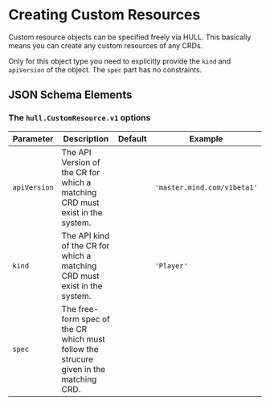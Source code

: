 # Creating Custom Resources

Custom resource objects can be specified freely via HULL. This basically means you can create any custom resources of any CRDs. 

Only for this object type you need to explicitly provide the `kind` and `apiVersion` of the object. The `spec` part has no constraints.

## JSON Schema Elements

### The `hull.CustomResource.v1` options

| Parameter | Description  | Default | Example 
| --------  | -------------| ------- | --------
| `apiVersion` | The API Version of the CR for which a matching CRD must exist in the system. | | `'master.mind.com/v1beta1'`
| `kind` | The API kind of the CR for which a matching CRD must exist in the system. | | `'Player'`
| `spec` | The free-form spec of the CR which must follow the strucure given in the matching CRD. | 